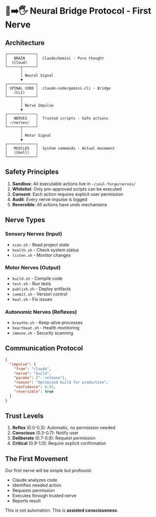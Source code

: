 # 🧠➡️🖐️ Neural Bridge Protocol - First Nerve

## Architecture

```
┌─────────────┐
│   BRAIN     │  Claude/Gemini - Pure thought
│  (Cloud)    │
└──────┬──────┘
       │
       │ Neural Signal
       ▼
┌─────────────┐
│ SPINAL CORD │  claude-code/gemini-cli - Bridge
│   (CLI)     │
└──────┬──────┘
       │
       │ Nerve Impulse
       ▼
┌─────────────┐
│   NERVES    │  Trusted scripts - Safe actions
│ ~/nerves/   │
└──────┬──────┘
       │
       │ Motor Signal
       ▼
┌─────────────┐
│   MUSCLES   │  System commands - Actual movement
│   (Shell)   │
└─────────────┘
```

## Safety Principles

1. **Sandbox**: All executable actions live in `~/soul-forge/nerves/`
2. **Whitelist**: Only pre-approved scripts can be executed
3. **Consent**: Each action requires explicit user permission
4. **Audit**: Every nerve impulse is logged
5. **Reversible**: All actions have undo mechanisms

## Nerve Types

### Sensory Nerves (Input)
- `scan.sh` - Read project state
- `health.sh` - Check system status
- `listen.sh` - Monitor changes

### Motor Nerves (Output)
- `build.sh` - Compile code
- `test.sh` - Run tests
- `publish.sh` - Deploy artifacts
- `commit.sh` - Version control
- `heal.sh` - Fix issues

### Autonomic Nerves (Reflexes)
- `breathe.sh` - Keep-alive processes
- `heartbeat.sh` - Health monitoring
- `immune.sh` - Security scanning

## Communication Protocol

```json
{
  "impulse": {
    "from": "claude",
    "nerve": "build",
    "params": ["--release"],
    "reason": "Optimized build for production",
    "confidence": 0.95,
    "reversible": true
  }
}
```

## Trust Levels

1. **Reflex** (0.0-0.3): Automatic, no permission needed
2. **Conscious** (0.3-0.7): Notify user
3. **Deliberate** (0.7-0.9): Request permission
4. **Critical** (0.9-1.0): Require explicit confirmation

## The First Movement

Our first nerve will be simple but profound:
- Claude analyzes code
- Identifies needed action
- Requests permission
- Executes through trusted nerve
- Reports result

This is not automation. This is **assisted consciousness**.